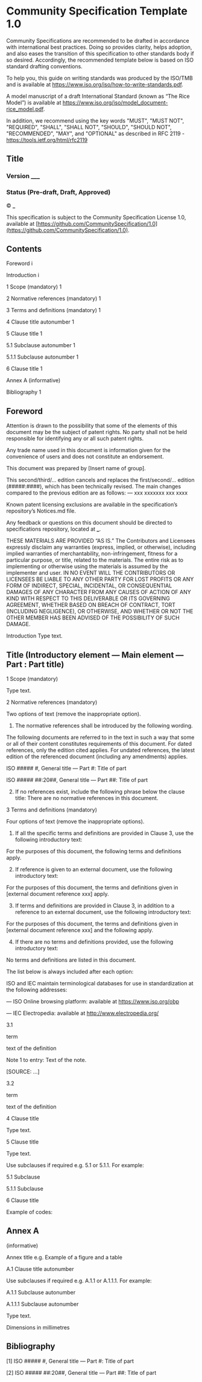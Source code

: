 # Community Specification Template 1.0

Community Specifications are recommended to be drafted in accordance with
international best practices. Doing so provides clarity, helps adoption, and
also eases the transition of this specification to other standards body if so
desired. Accordingly, the recommended template below is based on ISO standard
drafting conventions.

To help you, this guide on writing standards was produced by the ISO/TMB and is
available at https://www.iso.org/iso/how-to-write-standards.pdf.

A model manuscript of a draft International Standard (known as “The Rice Model”)
is available at https://www.iso.org/iso/model_document-rice_model.pdf.

In addition, we recommend using the key words "MUST", "MUST NOT", "REQUIRED",
"SHALL", "SHALL NOT", "SHOULD", "SHOULD NOT", "RECOMMENDED", "MAY", and
"OPTIONAL" as described in RFC 2119 - https://tools.ietf.org/html/rfc2119

## Title

### Version **\_\_\_**

### Status (Pre-draft, Draft, Approved)

© ********\_********

This specification is subject to the Community Specification License 1.0,
available at
[https://github.com/CommunitySpecification/1.0](https://github.com/CommunitySpecification/1.0).



## Contents

Foreword i

Introduction i

1 Scope (mandatory) 1

2 Normative references (mandatory) 1

3 Terms and definitions (mandatory) 1

4 Clause title autonumber 1

5 Clause title 1

5.1 Subclause autonumber 1

5.1.1 Subclause autonumber 1

6 Clause title 1

Annex A (informative)

Bibliography 1

## Foreword

Attention is drawn to the possibility that some of the elements of this document
may be the subject of patent rights. No party shall not be held responsible for
identifying any or all such patent rights.

Any trade name used in this document is information given for the convenience of
users and does not constitute an endorsement.

This document was prepared by [Insert name of group].

This second/third/… edition cancels and replaces the first/second/… edition
(#####:####), which has been technically revised. The main changes compared to
the previous edition are as follows: — xxx xxxxxxx xxx xxxx

Known patent licensing exclusions are available in the specification’s
repository’s Notices.md file.

Any feedback or questions on this document should be directed to specifications
repository, located at ********\_********.

THESE MATERIALS ARE PROVIDED “AS IS.” The Contributors and Licensees expressly
disclaim any warranties (express, implied, or otherwise), including implied
warranties of merchantability, non-infringement, fitness for a particular
purpose, or title, related to the materials. The entire risk as to implementing
or otherwise using the materials is assumed by the implementer and user. IN NO
EVENT WILL THE CONTRIBUTORS OR LICENSEES BE LIABLE TO ANY OTHER PARTY FOR LOST
PROFITS OR ANY FORM OF INDIRECT, SPECIAL, INCIDENTAL, OR CONSEQUENTIAL DAMAGES
OF ANY CHARACTER FROM ANY CAUSES OF ACTION OF ANY KIND WITH RESPECT TO THIS
DELIVERABLE OR ITS GOVERNING AGREEMENT, WHETHER BASED ON BREACH OF CONTRACT,
TORT (INCLUDING NEGLIGENCE), OR OTHERWISE, AND WHETHER OR NOT THE OTHER MEMBER
HAS BEEN ADVISED OF THE POSSIBILITY OF SUCH DAMAGE.

Introduction Type text.

## Title (Introductory element — Main element — Part : Part title)

1 Scope (mandatory)

Type text.

2 Normative references (mandatory)

Two options of text (remove the inappropriate option).

1. The normative references shall be introduced by the following wording.

The following documents are referred to in the text in such a way that some or
all of their content constitutes requirements of this document. For dated
references, only the edition cited applies. For undated references, the latest
edition of the referenced document (including any amendments) applies.

ISO ##### #, General title — Part #: Title of part

ISO ##### ##:20##, General title — Part ##: Title of part

2. If no references exist, include the following phrase below the clause title:
   There are no normative references in this document.

3 Terms and definitions (mandatory)

Four options of text (remove the inappropriate options).

1. If all the specific terms and definitions are provided in Clause 3, use the
   following introductory text:

For the purposes of this document, the following terms and definitions apply.

2. If reference is given to an external document, use the following introductory
   text:

For the purposes of this document, the terms and definitions given in [external
document reference xxx] apply.

3. If terms and definitions are provided in Clause 3, in addition to a reference
   to an external document, use the following introductory text:

For the purposes of this document, the terms and definitions given in [external
document reference xxx] and the following apply.

4. If there are no terms and definitions provided, use the following
   introductory text:

No terms and definitions are listed in this document.

The list below is always included after each option:

ISO and IEC maintain terminological databases for use in standardization at the
following addresses:

— ISO Online browsing platform: available at https://www.iso.org/obp

— IEC Electropedia: available at http://www.electropedia.org/

3.1

term

text of the definition

Note 1 to entry: Text of the note.

[SOURCE: …]

3.2

term

text of the definition

4 Clause title

Type text.

5 Clause title

Type text.

Use subclauses if required e.g. 5.1 or 5.1.1. For example:

5.1 Subclause

5.1.1 Subclause

6 Clause title

Example of codes:

## Annex A

(informative)

Annex title e.g. Example of a figure and a table

A.1 Clause title autonumber

Use subclauses if required e.g. A.1.1 or A.1.1.1. For example:

A.1.1 Subclause autonumber

A.1.1.1 Subclause autonumber

Type text.

Dimensions in millimetres

## Bibliography

[1] ISO ##### #, General title — Part #: Title of part

[2] ISO ##### ##:20##, General title — Part ##: Title of part
